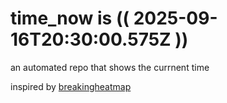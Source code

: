 # time_now is (( 2025-09-16T20:30:00.575Z ))

an automated repo that shows the currnent time

inspired by [breakingheatmap](https://github.com/breakingheatmap/breakingheatmap)